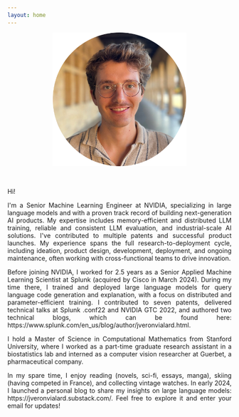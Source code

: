 ```yaml
---
layout: home
---
```



<p align="center">
  <img src="/assets/image.png" width="300"/>
</p>
<br>

<p style='text-align: justify;'>
Hi!
</p>

<p style='text-align: justify;'>
I'm a Senior Machine Learning Engineer at NVIDIA, specializing in large language models and with a proven track record of building next-generation AI products. My expertise includes memory-efficient and distributed LLM training, reliable and consistent LLM evaluation, and industrial-scale AI solutions. I've contributed to multiple patents and successful product launches. My experience spans the full research-to-deployment cycle, including ideation, product design, development, deployment, and ongoing maintenance, often working with cross-functional teams to drive innovation.
</p>

<p style='text-align: justify;'>
Before joining NVIDIA, I worked for 2.5 years as a Senior Applied Machine Learning Scientist at Splunk (acquired by Cisco in March 2024). During my time there, I trained and deployed large language models for query language code generation and explanation, with a focus on distributed and parameter-efficient training. I contributed to seven patents, delivered technical talks at Splunk .conf22 and NVIDIA GTC 2022, and authored two technical blogs, which can be found here: https://www.splunk.com/en_us/blog/author/jveronvialard.html.
</p>

<p style='text-align: justify;'>
I hold a Master of Science in Computational Mathematics from Stanford University, where I worked as a part-time graduate research assistant in a biostatistics lab and interned as a computer vision researcher at Guerbet, a pharmaceutical company.
</p>

<p style='text-align: justify;'>
In my spare time, I enjoy reading (novels, sci-fi, essays, manga), skiing (having competed in France), and collecting vintage watches. In early 2024, I launched a personal blog to share my insights on large language models: https://jveronvialard.substack.com/. Feel free to explore it and enter your email for updates!
</p>

